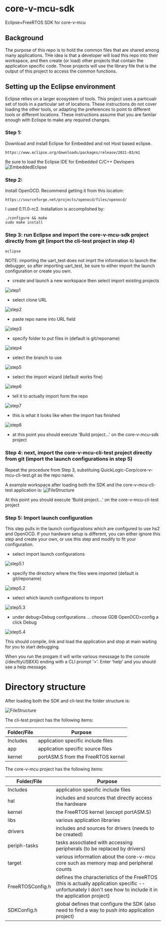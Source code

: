 # core-v-mcu-sdk
Eclipse+FreeRTOS SDK for core-v-mcu

## Background
The purpose of this repo is to hold the common files that are shared among many applications.  THe idea is that a developer will load this repo into their workspace, and then create (or load) other projects that contain the application specific code.  Those projects will use the library file that is the output of this project to access the common functions.

## Setting up the Eclipse environment
Eclipse relies on a larger ecosystem of tools.  This project uses a particualr set of tools in a particular set of locations.  These instructions do not cover loading the other tools, or adapting the preferences to point to different tools or different locations.  These instructions assume that you are familar enough with Eclispe to make any required changes.
### Step 1: 
Download and install Eclipse for Embedded and not Host based eclipse.  
~~~
https://www.eclipse.org/downloads/packages/release/2021-03/m1
~~~

Be sure to load the Eclipse IDE for Embedded C/C++ Devlopers
![EmbeddedEclipse](./images/EmbeddedEclipse.png)

### Step 2:
Install OpenOCD.  Recommend getting it from this location:
~~~
https://sourceforge.net/projects/openocd/files/openocd/
~~~
I used 0.11.0-rc2.
Installation is accomplished by:
~~~
./configure && make
sudo make install
~~~

### Step 3: run Eclipse and import the core-v-mcu-sdk project directly from git (import the cli-test project in step 4)
~~~
eclipse
~~~
NOTE: importing the uart_test does not imprt the information to launch the debugger, so after importing uart_test, be sure to either import the launch configuration or create you own.
- create and launch a new workspace then select import existing projects

![step1](./images/1-Select-window.png)
- select clone URL

![step2](./images/2-SelectRepoSource.png)
- paste repo name into URL field

![step3](./images/3-SourceGitRepo.png)

- specify folder to put files in (default is git/reponame)

![step4](./images/4-LocalDestination.png)

- select the branch to use

![step5](./images/5-BranchSelection.png)

- select the import wizard (default works fine)

![step6](./images/6-SelectWizard.png)

- tell it to actually import form the repo

![step7](./images/7-ImportProjects.png)

- this is what it looks like when the import has finished

![step8](./images/8-core-v-mcu-sdk-project.png)

- at this point you should execute 'Build project...' on the core-v-mcu-sdk project

### Step 4: next, import the core-v-mcu-cli-test project directly from git (import the launch configurations in step 5)

Repeat the procedure from Step 3, substituing QuickLogic-Corp/core-v-mcu-cli-test.git as the repo name.

A example workspace after loading both the SDK and the core-v-mcu-cli-test application is:
![FileStructure](./images/FileStructure.png)

At this point you should execute 'Build project...' on the core-v-mcu-cli-test project

### Step 5: Import launch configuration
This step pulls in the launch configurations which are configured to use hs2 and OpenOCD.
If your hardware setup is different, you can either ignore this step and create your own, or use this step and modify to fit your configuration.

- select import launch configurations

![step5.1](./images/ImportLaunch-1.png)

- specify the directory where the files were imported (default is git/reponame)

![step5.2](./images/ImportLaunch-2-Directory.png)

- select which launch configurations to import

![step5.3](./images/ImportLaunch-3-Configs.png)

- under debug>Debug configurations ... choose GDB OpenOCD>config a click Debug

![step5.4](./images/ImportLaunch-4-Debug.png)

This should compile, link and load the application and stop at main waiting for you to start debugging.

When you run the progam it will write various messsage to the console (/dev/ttyUSBXX) ending with a CLI prompt '>'.
Enter 'help' and you should see a help message.

# Directory structure

After loading both the SDK and cli-test the folder structure is:

![FileStructure](./images/FileStructure.png)

The cli-test project has the following items:

| Folder/File       | Purpose |
| ----------        | ------- |
| Includes          | application specific include files |
| app               | application specific source files  |
| kernel            | portASM.S from the FreeRTOS kernel                   |

The core-v-mcu project has the following items:

| Folder/File       | Purpose |
| ----------        | ------- |
| Includes          | application specific include files                        |
| hal               | includes and sources that directly access the hardware    |
| kernel            | the FreeRTOS kernel (except portASM.S)                    |
| libs              | various application libraries                             |
| drivers           | includes and sources for drivers (needs to be created)    |
| periph-tasks      | tasks assoctiated with accessing peripherals (to be replaced by drivers)  |
| target            | various information about the core-v-mcu core such as memory map and peripheral counts                         |
| FreeRTOSConfig.h  | defines the characteristics of the FreeRTOS (this is actually application specific -- unfortunately I don't see how to include it in the application project) |
| SDKConfig.h       | global defines that configure the SDK (also need to find a way to push into application project) |